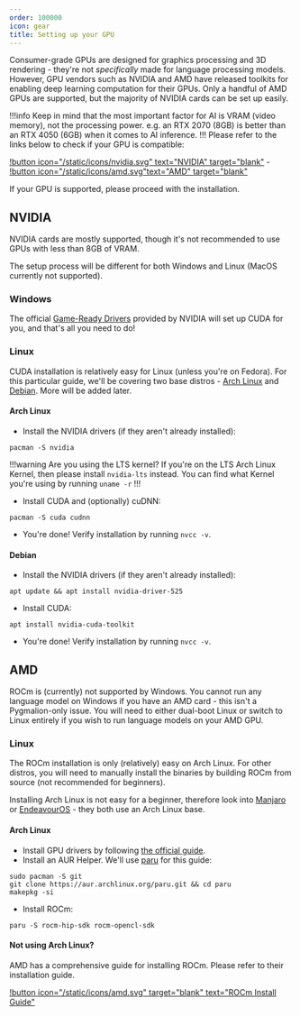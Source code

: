 ```yaml
---
order: 100000
icon: gear
title: Setting up your GPU
---
```


Consumer-grade GPUs are designed for graphics processing and 3D rendering - they're not *specifically* made for language processing models. However, GPU vendors such as NVIDIA and AMD have released toolkits for enabling deep learning computation for their GPUs. Only a handful of AMD GPUs are supported, but the majority of NVIDIA cards can be set up easily. 

!!!info
Keep in mind that the most important factor for AI is VRAM (video memory), not the processing power. e.g. an RTX 2070 (8GB) is better than an RTX 4050 (6GB) when it comes to AI inference.
!!!
Please refer to the links below to check if your GPU is compatible:

[!button icon="/static/icons/nvidia.svg" text="NVIDIA" target="blank"](https://developer.nvidia.com/cuda-gpus) - 
[!button icon="/static/icons/amd.svg"text="AMD" target="blank"](https://github.com/ROCm/ROCm.github.io/blob/master/hardware.md)

If your GPU is supported, please proceed with the installation.

## NVIDIA

NVIDIA cards are mostly supported, though it's not recommended to use GPUs with less than 8GB of VRAM. 

The setup process will be different for both Windows and Linux (MacOS currently not supported). 

### Windows
The official [Game-Ready Drivers](https://www.nvidia.com/en-us/geforce/drivers/) provided by NVIDIA will set up CUDA for you, and that's all you need to do!

### Linux
CUDA installation is relatively easy for Linux (unless you're on Fedora). For this particular guide, we'll be covering two base distros - [Arch Linux](https://www.archlinux.org) and [Debian](https://www.debian.org/). More will be added later.

#### Arch Linux
- Install the NVIDIA drivers (if they aren't already installed):
```
pacman -S nvidia
```
!!!warning Are you using the LTS kernel?
If you're on the LTS Arch Linux Kernel, then please install `nvidia-lts` instead. You can find what Kernel you're using by running `uname -r`
!!!
- Install CUDA and (optionally) cuDNN:
```
pacman -S cuda cudnn
```
- You're done! Verify installation by running `nvcc -v`.

#### Debian
- Install the NVIDIA drivers (if they aren't already installed):
```
apt update && apt install nvidia-driver-525
```
- Install CUDA:
```
apt install nvidia-cuda-toolkit
```
- You're done! Verify installation by running `nvcc -v`.


## AMD

ROCm is (currently) not supported by Windows. You cannot run any language model on Windows if you have an AMD card - this isn't a Pygmalion-only issue. You will need to either dual-boot Linux or switch to Linux entirely if you wish to run language models on your AMD GPU.

### Linux
The ROCm installation is only (relatively) easy on Arch Linux. For other distros, you will need to manually install the binaries by building ROCm from source (not recommended for beginners). 

Installing Arch Linux is not easy for a beginner, therefore look into [Manjaro](https://manjaro.org) or [EndeavourOS](https://endeavouros.com) - they both use an Arch Linux base.

#### Arch Linux
- Install GPU drivers by following [the official guide](https://wiki.archlinux.org/title/AMDGPU).
- Install an AUR Helper. We'll use [paru](https://aur.archlinux.org/packages/paru) for this guide:
```
sudo pacman -S git
git clone https://aur.archlinux.org/paru.git && cd paru
makepkg -si
```
- Install ROCm:
```
paru -S rocm-hip-sdk rocm-opencl-sdk
```

#### Not using Arch Linux?
AMD has a comprehensive guide for installing ROCm. Please refer to their installation guide.

[!button icon="/static/icons/amd.svg" target="blank" text="ROCm Install Guide"](https://docs.amd.com/bundle/ROCm-Getting-Started-Guide-v5.3/page/How_to_Install_ROCm.html)


